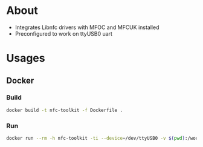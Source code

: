 # About 
* Integrates Libnfc drivers with MFOC and MFCUK installed 
* Preconfigured to work on ttyUSB0 uart 

# Usages 
## Docker 
### Build
```bash
docker build -t nfc-toolkit -f Dockerfile .
```

### Run
```bash
docker run --rm -h nfc-toolkit -ti --device=/dev/ttyUSB0 -v $(pwd):/workspace dcylabs/nfc-toolkit bash
```
